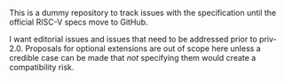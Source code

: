 This is a dummy repository to track issues with the specification until the official RISC-V specs move to GitHub.

I want editorial issues and issues that need to be addressed prior to priv-2.0.  Proposals for optional extensions are out of scope here unless a credible case can be made that _not_ specifying them would create a compatibility risk.
